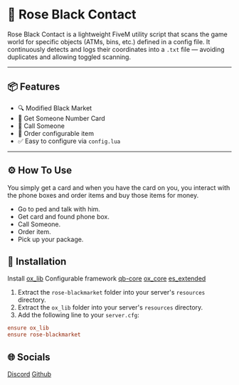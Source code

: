 # 🌹 Rose Black Contact

Rose Black Contact is a lightweight FiveM utility script that scans the game world for specific objects (ATMs, bins, etc.) defined in a config file. It continuously detects and logs their coordinates into a `.txt` file — avoiding duplicates and allowing toggled scanning.

---

## 📦 Features

- 🔍 Modified Black Market
- 🤝 Get Someone Number Card
- 🧠 Call Someone
- 💾 Order configurable item
- ✅ Easy to configure via `config.lua`

---

## ⚙️ How To Use

You simply get a card and when you have the card on you, you interact with the phone boxes and order items and buy those items for money.

- Go to ped and talk with him.
- Get card and found phone box.
- Call Someone.
- Order item.
- Pick up your package.

## 🚀 Installation

Install [ox_lib](https://github.com/overextended/ox_lib)
Configurable framework [qb-core]([https://github.com/overextended/ox_lib](https://docs.qbcore.org/qbcore-documentation/qb-core/core-object)) [ox_core](https://github.com/overextended/ox_core) [es_extended](https://docs.esx-framework.org/en/esx_core)

1. Extract the `rose-blackmarket` folder into your server's `resources` directory.
2. Extract the `ox_lib` folder into your server's `resources` directory.
3. Add the following line to your `server.cfg`:

```cfg
ensure ox_lib
ensure rose-blackmarket
```

## 🌐 Socials

[Discord](https://discord.gg/UY8Z3fRFZ5)
[Github](https://github.com/Loreose)
